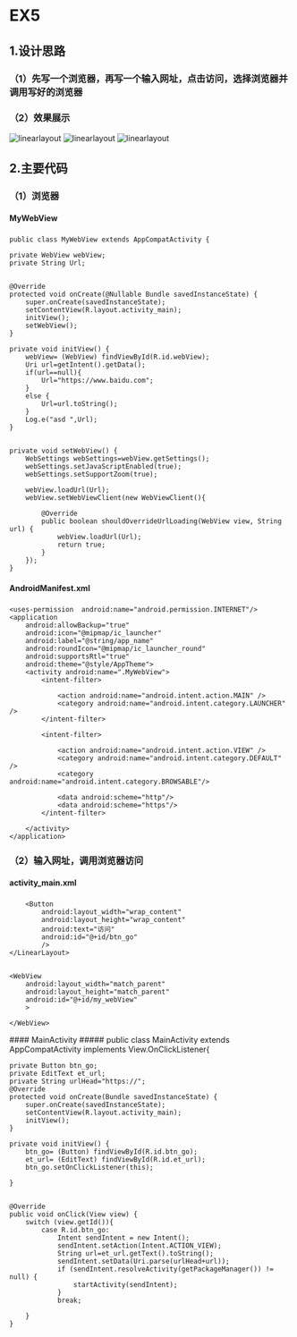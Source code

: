 # EX5
## 1.设计思路
### （1）先写一个浏览器，再写一个输入网址，点击访问，选择浏览器并调用写好的浏览器
### （2）效果展示
![linearlayout](https://github.com/PresidentChao/EX5/blob/master/1.png)
![linearlayout](https://github.com/PresidentChao/EX5/blob/master/2.png)
![linearlayout](https://github.com/PresidentChao/EX5/blob/master/3.png)
## 2.主要代码
### （1）浏览器
#### MyWebView
#####
    public class MyWebView extends AppCompatActivity {

    private WebView webView;
    private String Url;


    @Override
    protected void onCreate(@Nullable Bundle savedInstanceState) {
        super.onCreate(savedInstanceState);
        setContentView(R.layout.activity_main);
        initView();
        setWebView();
    }

    private void initView() {
        webView= (WebView) findViewById(R.id.webView);
        Uri url=getIntent().getData();
        if(url==null){
            Url="https://www.baidu.com";
        }
        else {
            Url=url.toString();
        }
        Log.e("asd ",Url);
    }


    private void setWebView() {
        WebSettings webSettings=webView.getSettings();
        webSettings.setJavaScriptEnabled(true);
        webSettings.setSupportZoom(true);

        webView.loadUrl(Url);
        webView.setWebViewClient(new WebViewClient(){

            @Override
            public boolean shouldOverrideUrlLoading(WebView view, String url) {
                webView.loadUrl(Url);
                return true;
            }
        });
    }
#### AndroidManifest.xml
##### 
<?xml version="1.0" encoding="utf-8"?>
<manifest xmlns:android="http://schemas.android.com/apk/res/android"
    package="com.example.lenovo.ex5_webview">


    <uses-permission  android:name="android.permission.INTERNET"/>
    <application
        android:allowBackup="true"
        android:icon="@mipmap/ic_launcher"
        android:label="@string/app_name"
        android:roundIcon="@mipmap/ic_launcher_round"
        android:supportsRtl="true"
        android:theme="@style/AppTheme">
        <activity android:name=".MyWebView">
            <intent-filter>

                <action android:name="android.intent.action.MAIN" />
                <category android:name="android.intent.category.LAUNCHER" />
            </intent-filter>

            <intent-filter>

                <action android:name="android.intent.action.VIEW" />
                <category android:name="android.intent.category.DEFAULT" />
                <category android:name="android.intent.category.BROWSABLE"/>

                <data android:scheme="http"/>
                <data android:scheme="https"/>
            </intent-filter>

        </activity>
    </application>

</manifest>

### （2）输入网址，调用浏览器访问
#### activity_main.xml
##### 
<?xml version="1.0" encoding="utf-8"?>
<LinearLayout xmlns:android="http://schemas.android.com/apk/res/android"
    xmlns:tools="http://schemas.android.com/tools"
    android:id="@+id/activity_main"
    android:layout_width="match_parent"
    android:layout_height="match_parent"
    android:orientation="vertical"
    tools:context="com.example.lenovo.ex5.MainActivity">
    <LinearLayout
        android:layout_width="match_parent"
        android:layout_height="wrap_content"
        android:orientation="horizontal"
        >
        <EditText
            android:layout_width="match_parent"
            android:layout_height="wrap_content"
            android:textSize="20sp"
            android:hint="输入网址"
            android:layout_weight="1"
            android:id="@+id/et_url"
            />

        <Button
            android:layout_width="wrap_content"
            android:layout_height="wrap_content"
            android:text="访问"
            android:id="@+id/btn_go"
            />
    </LinearLayout>


    <WebView
        android:layout_width="match_parent"
        android:layout_height="match_parent"
        android:id="@+id/my_webView"
        >

    </WebView>

</LinearLayout>
#### MainActivity
#####
public class MainActivity extends AppCompatActivity implements View.OnClickListener{

    private Button btn_go;
    private EditText et_url;
    private String urlHead="https://";
    @Override
    protected void onCreate(Bundle savedInstanceState) {
        super.onCreate(savedInstanceState);
        setContentView(R.layout.activity_main);
        initView();
    }

    private void initView() {
        btn_go= (Button) findViewById(R.id.btn_go);
        et_url= (EditText) findViewById(R.id.et_url);
        btn_go.setOnClickListener(this);

    }


    @Override
    public void onClick(View view) {
        switch (view.getId()){
            case R.id.btn_go:
                Intent sendIntent = new Intent();
                sendIntent.setAction(Intent.ACTION_VIEW);
                String url=et_url.getText().toString();
                sendIntent.setData(Uri.parse(urlHead+url));
                if (sendIntent.resolveActivity(getPackageManager()) != null) {
                    startActivity(sendIntent);
                }
                break;

        }
    }
